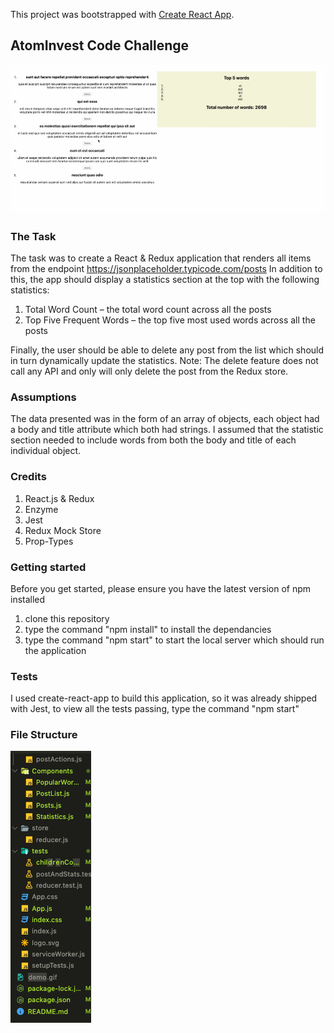 This project was bootstrapped with [Create React App](https://github.com/facebook/create-react-app).

## AtomInvest Code Challenge
![](demo.gif)

### The Task
The task was to create a React & Redux application that renders all items from the endpoint https://jsonplaceholder.typicode.com/posts
In addition to this, the app should display a statistics section at the top with the following statistics:


1) Total Word Count – the total word count across all the posts
2) Top Five Frequent Words – the top five most used words across all the posts


Finally, the user should be able to delete any post from the list which should in turn dynamically update the statistics. Note: The delete feature does not call any API and only will only delete the post from the Redux store.

### Assumptions
The data presented was in the form of an array of objects, each object had a body and title attribute which both had strings. I assumed that the statistic section needed to include words from both the body and title of each individual object.

### Credits
1) React.js & Redux
2) Enzyme
3) Jest
4) Redux Mock Store
5) Prop-Types


### Getting started
Before you get started, please ensure you have the latest version of npm installed
1) clone this repository
3) type the command "npm install" to install the dependancies
3) type the command "npm start" to start the local server which should run the application

### Tests
I used create-react-app to build this application, so it was already shipped with Jest, to view all the tests passing, type the command "npm start"

### File Structure
![](file_structure.png)

